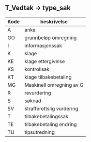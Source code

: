 ## T_Vedtak -> type_sak

| Kode | beskrivelse |
|------|------------|
| A    | anke |
| GO   | grunnbeløp omregning |
| I    | informasjonssak |
| K    | klage |
| KE   | klage ettergivelse |
| KS   | kontrollsak |
| KT   | klage tilbakebetaling |
| MG   | Maskinell omregning av G |
| R    | revurdering |
| S    | søknad |
| SV   | strafferettslig vurdering |
| T    | tilbakebetalingssak |
| TE   | tilbakebetaling endring |
| TU   | tipsutredning |